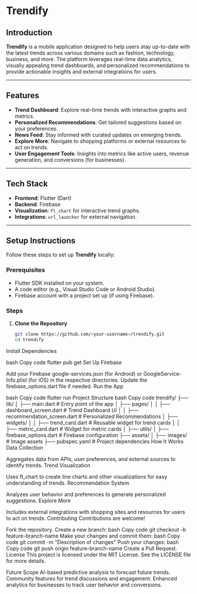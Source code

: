 # **Trendify**

## **Introduction**  
**Trendify** is a mobile application designed to help users stay up-to-date with the latest trends across various domains such as fashion, technology, business, and more. The platform leverages real-time data analytics, visually appealing trend dashboards, and personalized recommendations to provide actionable insights and external integrations for users.

---

## **Features**  
- **Trend Dashboard**: Explore real-time trends with interactive graphs and metrics.  
- **Personalized Recommendations**: Get tailored suggestions based on your preferences.  
- **News Feed**: Stay informed with curated updates on emerging trends.  
- **Explore More**: Navigate to shopping platforms or external resources to act on trends.  
- **User Engagement Tools**: Insights into metrics like active users, revenue generation, and conversions (for businesses).  

---

## **Tech Stack**  
- **Frontend**: Flutter (Dart)  
- **Backend**: Firebase  
- **Visualization**: `fl_chart` for interactive trend graphs.  
- **Integrations**: `url_launcher` for external navigation.  

---

## **Setup Instructions**  
Follow these steps to set up **Trendify** locally:

### **Prerequisites**  
- Flutter SDK installed on your system.  
- A code editor (e.g., Visual Studio Code or Android Studio).  
- Firebase account with a project set up (if using Firebase).

### **Steps**  
1. **Clone the Repository**  
   ```bash
   git clone https://github.com/<your-username>/trendify.git
   cd trendify
Install Dependencies

bash
Copy code
flutter pub get
Set Up Firebase

Add your Firebase google-services.json (for Android) or GoogleService-Info.plist (for iOS) in the respective directories.
Update the firebase_options.dart file if needed.
Run the App

bash
Copy code
flutter run
Project Structure
bash
Copy code
trendify/
├── lib/
│   ├── main.dart              # Entry point of the app
│   ├── pages/
│   │   ├── dashboard_screen.dart  # Trend Dashboard UI
│   │   ├── recommendation_screen.dart # Personalized Recommendations
│   ├── widgets/
│   │   ├── trend_card.dart        # Reusable widget for trend cards
│   │   ├── metric_card.dart       # Widget for metric cards
│   ├── utils/
│       ├── firebase_options.dart  # Firebase configuration
├── assets/
│   ├── images/                   # Image assets
├── pubspec.yaml                  # Project dependencies
How It Works
Data Collection

Aggregates data from APIs, user preferences, and external sources to identify trends.
Trend Visualization

Uses fl_chart to create line charts and other visualizations for easy understanding of trends.
Recommendation System

Analyzes user behavior and preferences to generate personalized suggestions.
Explore More

Includes external integrations with shopping sites and resources for users to act on trends.
Contributing
Contributions are welcome!

Fork the repository.
Create a new branch:
bash
Copy code
git checkout -b feature-branch-name
Make your changes and commit them:
bash
Copy code
git commit -m "Description of changes"
Push your changes:
bash
Copy code
git push origin feature-branch-name
Create a Pull Request.
License
This project is licensed under the MIT License. See the LICENSE file for more details.

Future Scope
AI-based predictive analysis to forecast future trends.
Community features for trend discussions and engagement.
Enhanced analytics for businesses to track user behavior and conversions.
